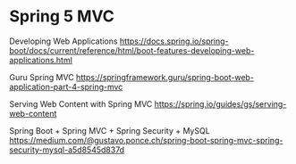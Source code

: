 # Spring 5 MVC

Developing Web Applications
https://docs.spring.io/spring-boot/docs/current/reference/html/boot-features-developing-web-applications.html

Guru Spring MVC
https://springframework.guru/spring-boot-web-application-part-4-spring-mvc

Serving Web Content with Spring MVC
https://spring.io/guides/gs/serving-web-content

Spring Boot + Spring MVC + Spring Security + MySQL
https://medium.com/@gustavo.ponce.ch/spring-boot-spring-mvc-spring-security-mysql-a5d8545d837d
